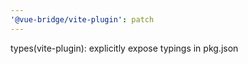 ```yaml
---
'@vue-bridge/vite-plugin': patch
---
```


types(vite-plugin): explicitly expose typings in pkg.json
